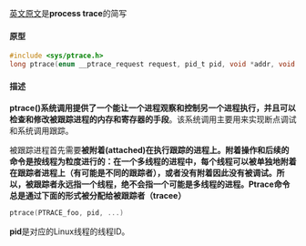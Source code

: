 

[英文原文](https://man7.org/linux/man-pages/man2/ptrace.2.html)是**process trace**的简写

#### 原型

```c
#include <sys/ptrace.h>
long ptrace(enum __ptrace_request request, pid_t pid, void *addr, void *data)
```

#### 描述

**ptrace()**系统调用提供了**一个能让一个进程观察和控制另一个进程执行，并且可以检查和修改被跟踪进程的内存和寄存器的手段**。该系统调用主要用来实现断点调试和系统调用跟踪。

被跟踪进程首先需要**被附着(attached)**在执行跟踪的进程上。附着操作和后续的命令是按线程为粒度进行的：在一个多线程的进程中，每个线程可以被单独地附着在跟踪者进程上（有可能是不同的跟踪者），或者没有附着因此没有被调试。所以，被跟踪者永远指一个线程，绝不会指一个可能是多线程的进程。**Ptrace**命令总是通过下面的形式被分配给**被跟踪者（tracee）**

```c
ptrace(PTRACE_foo, pid, ...)
```

**pid**是对应的Linux线程的线程ID。
